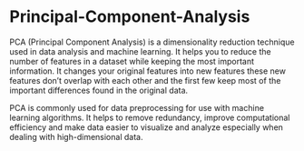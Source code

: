 # Principal-Component-Analysis

PCA (Principal Component Analysis) is a dimensionality reduction technique used in data analysis and machine learning. It helps you to reduce the number of features in a dataset while keeping the most important information. It changes your original features into new features these new features don’t overlap with each other and the first few keep most of the important differences found in the original data.

PCA is commonly used for data preprocessing for use with machine learning algorithms. It helps to remove redundancy, improve computational efficiency and make data easier to visualize and analyze especially when dealing with high-dimensional data.

